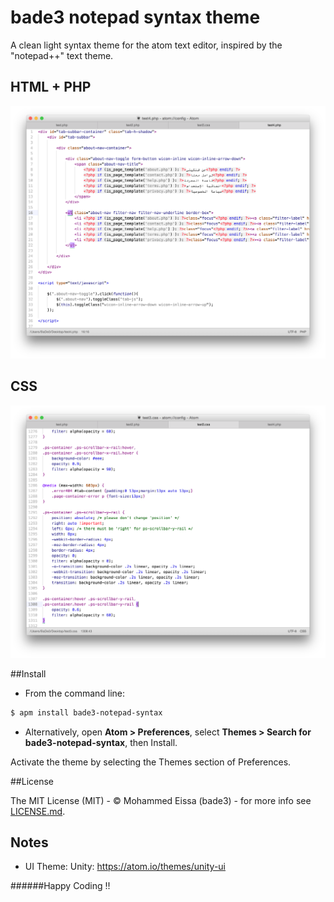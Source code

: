 # bade3 notepad syntax theme

A clean light syntax theme for the atom text editor, inspired by the "notepad++" text theme.

## HTML + PHP

![A screenshot of your theme](https://github.com/BaDe3/bade3-notepad-syntax/blob/master/bade3-notepad-1.png)

## CSS

![A screenshot of your theme](https://github.com/BaDe3/bade3-notepad-syntax/blob/master/bade3-notepad-2.png)

##Install

* From the command line:

```bash
$ apm install bade3-notepad-syntax
```

* Alternatively, open **Atom > Preferences**, select **Themes > Search for bade3-notepad-syntax**, then Install.

Activate the theme by selecting the Themes section of Preferences.


##License

The MIT License (MIT) - © Mohammed Eissa (bade3) - for more info see [LICENSE.md](https://github.com/BaDe3/bade3-notepad-syntax/blob/master/LICENSE.md).


## Notes

* UI Theme: Unity: https://atom.io/themes/unity-ui

######Happy Coding !!
